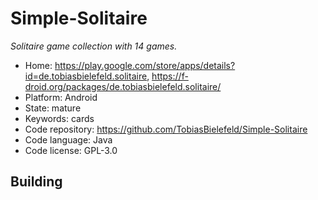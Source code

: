 # Simple-Solitaire

_Solitaire game collection with 14 games._

- Home: https://play.google.com/store/apps/details?id=de.tobiasbielefeld.solitaire, https://f-droid.org/packages/de.tobiasbielefeld.solitaire/
- Platform: Android
- State: mature
- Keywords: cards
- Code repository: https://github.com/TobiasBielefeld/Simple-Solitaire
- Code language: Java
- Code license: GPL-3.0

## Building

